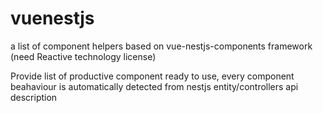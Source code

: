 # vuenestjs
a list of component helpers based on vue-nestjs-components framework (need Reactive technology license)

Provide list of productive component ready to use, every component beahaviour is automatically detected from nestjs entity/controllers api description
